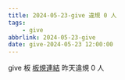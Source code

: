 ```yaml
---
title: 2024-05-23-give 違規 0 人
tags:
    - give
abbrlink: 2024-05-23-give
date: give-2024-05-23 12:00:00
---
```

give 板 [板規連結](https://www.ptt.cc/bbs/give/M.1612495900.A.C32.html)
昨天違規 0 人
